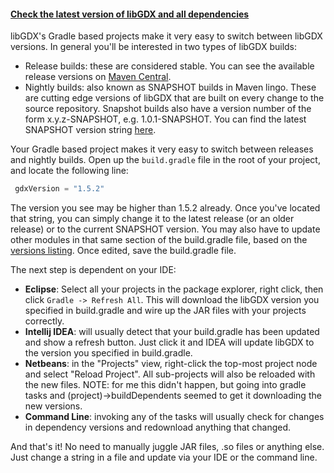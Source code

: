 #### [Check the latest version of libGDX and all dependencies](http://libgdx.badlogicgames.com/versions.html)

libGDX's Gradle based projects make it very easy to switch between libGDX versions. In general you'll be interested in two types of libGDX builds:

* Release builds: these are considered stable. You can see the available release versions on [Maven Central](http://search.maven.org/#search%7Cgav%7C1%7Cg%3A%22com.badlogicgames.gdx%22%20AND%20a%3A%22gdx%22).
* Nightly builds: also known as SNAPSHOT builds in Maven lingo. These are cutting edge versions of libGDX that are built on every change to the source repository. Snapshot builds also have a version number of the form x.y.z-SNAPSHOT, e.g. 1.0.1-SNAPSHOT. You can find the latest SNAPSHOT version string [here](https://github.com/libgdx/libgdx/blob/master/pom.xml#L13).

Your Gradle based project makes it very easy to switch between releases and nightly builds. Open up the `build.gradle` file in the root of your project, and locate the following line:

```Groovy
 gdxVersion = "1.5.2"
```

The version you see may be higher than 1.5.2 already. Once you've located that string, you can simply change it to the latest release (or an older release) or to the current SNAPSHOT version. You may also have to update other modules in that same section of the build.gradle file, based on the [versions listing](http://libgdx.badlogicgames.com/versions.html). Once edited, save the build.gradle file.

The next step is dependent on your IDE:

* **Eclipse**: Select all your projects in the package explorer, right click, then click `Gradle -> Refresh All`. This will download the libGDX version you specified in build.gradle and wire up the JAR files with your projects correctly.
* **Intellij IDEA**: will usually detect that your build.gradle has been updated and show a refresh button. Just click it and IDEA will update libGDX to the version you specified in build.gradle.
* **Netbeans**: in the "Projects" view, right-click the top-most project node and select "Reload Project".  All sub-projects will also be reloaded with the new files. NOTE: for me this didn't happen, but going into gradle tasks and (project)->buildDependents seemed to get it downloading the new versions.
* **Command Line**: invoking any of the tasks will usually check for changes in dependency versions and redownload anything that changed.

And that's it! No need to manually juggle JAR files, .so files or anything else. Just change a string in a file and update via your IDE or the command line.